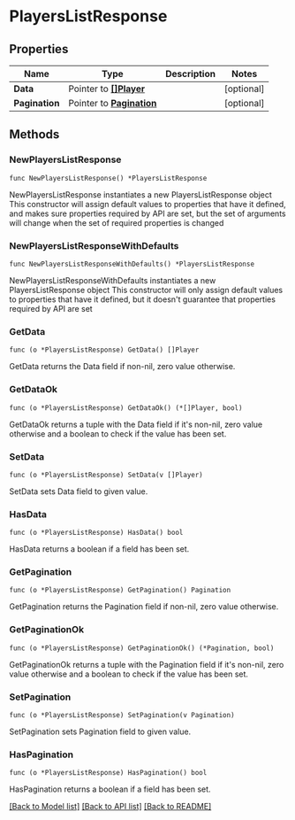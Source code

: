 # PlayersListResponse

## Properties

Name | Type | Description | Notes
------------ | ------------- | ------------- | -------------
**Data** | Pointer to [**[]Player**](Player.md) |  | [optional] 
**Pagination** | Pointer to [**Pagination**](Pagination.md) |  | [optional] 

## Methods

### NewPlayersListResponse

`func NewPlayersListResponse() *PlayersListResponse`

NewPlayersListResponse instantiates a new PlayersListResponse object
This constructor will assign default values to properties that have it defined,
and makes sure properties required by API are set, but the set of arguments
will change when the set of required properties is changed

### NewPlayersListResponseWithDefaults

`func NewPlayersListResponseWithDefaults() *PlayersListResponse`

NewPlayersListResponseWithDefaults instantiates a new PlayersListResponse object
This constructor will only assign default values to properties that have it defined,
but it doesn't guarantee that properties required by API are set

### GetData

`func (o *PlayersListResponse) GetData() []Player`

GetData returns the Data field if non-nil, zero value otherwise.

### GetDataOk

`func (o *PlayersListResponse) GetDataOk() (*[]Player, bool)`

GetDataOk returns a tuple with the Data field if it's non-nil, zero value otherwise
and a boolean to check if the value has been set.

### SetData

`func (o *PlayersListResponse) SetData(v []Player)`

SetData sets Data field to given value.

### HasData

`func (o *PlayersListResponse) HasData() bool`

HasData returns a boolean if a field has been set.

### GetPagination

`func (o *PlayersListResponse) GetPagination() Pagination`

GetPagination returns the Pagination field if non-nil, zero value otherwise.

### GetPaginationOk

`func (o *PlayersListResponse) GetPaginationOk() (*Pagination, bool)`

GetPaginationOk returns a tuple with the Pagination field if it's non-nil, zero value otherwise
and a boolean to check if the value has been set.

### SetPagination

`func (o *PlayersListResponse) SetPagination(v Pagination)`

SetPagination sets Pagination field to given value.

### HasPagination

`func (o *PlayersListResponse) HasPagination() bool`

HasPagination returns a boolean if a field has been set.


[[Back to Model list]](../README.md#documentation-for-models) [[Back to API list]](../README.md#documentation-for-api-endpoints) [[Back to README]](../README.md)


